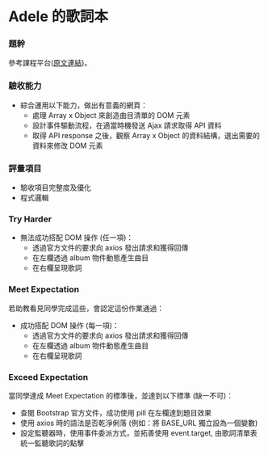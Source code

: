 # Adele 的歌詞本

### 題幹
參考課程平台([原文連結](https://lighthouse.alphacamp.co/courses/41/assignments/1006))。

### 驗收能力
* 綜合運用以下能力，做出有意義的網頁：
  * 處理 Array x Object 來創造曲目清單的 DOM 元素 
  * 設計事件驅動流程，在適當時機發送 Ajax 請求取得 API 資料
  * 取得 API response 之後，觀察 Array x Object 的資料結構，選出需要的資料來修改 DOM 元素
### 評量項目
* 驗收項目完整度及優化
* 程式邏輯
### Try Harder
* 無法成功搭配 DOM 操作 (任一項)：
  * 透過官方文件的要求向 axios 發出請求和獲得回傳
  * 在左欄透過 album 物件動態產生曲目
  * 在右欄呈現歌詞
### Meet Expectation
若助教看見同學完成這些，會認定這份作業通過：
* 成功搭配 DOM 操作 (每一項)：
  * 透過官方文件的要求向 axios 發出請求和獲得回傳
  * 在左欄透過 album 物件動態產生曲目
  * 在右欄呈現歌詞
### Exceed Expectation
當同學達成 Meet Expectation 的標準後，並達到以下標準 (缺一不可)：
* 查閱 Bootstrap 官方文件，成功使用 pill 在左欄達到題目效果
* 使用 axios 時的語法是否乾淨俐落 (例如：將 BASE_URL 獨立設為一個變數)
* 設定監聽器時，使用事件委派方式，並拓善使用 event.target, 由歌詞清單表統一監聽歌詞的點擊
